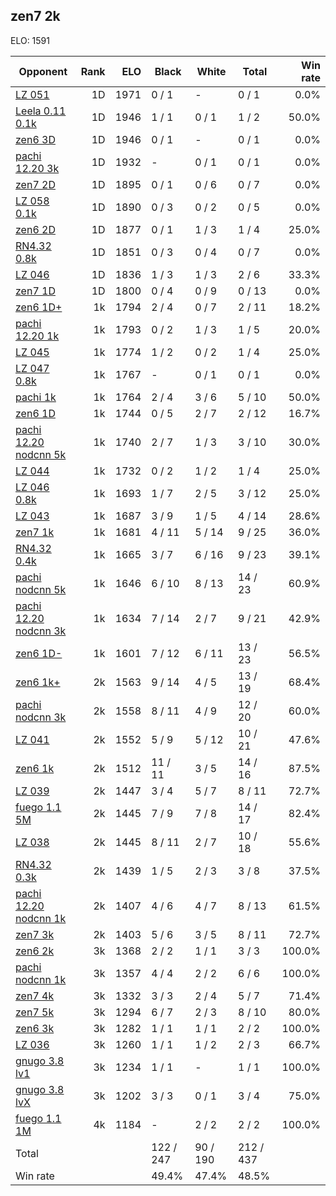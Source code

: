 ## zen7 2k ##

ELO: 1591

Opponent | Rank | ELO | Black | White | Total | Win rate
---------|-----:|----:|-------|-------|-------|-------:
[LZ 051](LZ%20051.md) | 1D | 1971 | 0 / 1 | - | 0 / 1 | 0.0%
[Leela 0.11 0.1k](Leela%200.11%200.1k.md) | 1D | 1946 | 1 / 1 | 0 / 1 | 1 / 2 | 50.0%
[zen6 3D](zen6%203D.md) | 1D | 1946 | 0 / 1 | - | 0 / 1 | 0.0%
[pachi 12.20 3k](pachi%2012.20%203k.md) | 1D | 1932 | - | 0 / 1 | 0 / 1 | 0.0%
[zen7 2D](zen7%202D.md) | 1D | 1895 | 0 / 1 | 0 / 6 | 0 / 7 | 0.0%
[LZ 058 0.1k](LZ%20058%200.1k.md) | 1D | 1890 | 0 / 3 | 0 / 2 | 0 / 5 | 0.0%
[zen6 2D](zen6%202D.md) | 1D | 1877 | 0 / 1 | 1 / 3 | 1 / 4 | 25.0%
[RN4.32 0.8k](RN4.32%200.8k.md) | 1D | 1851 | 0 / 3 | 0 / 4 | 0 / 7 | 0.0%
[LZ 046](LZ%20046.md) | 1D | 1836 | 1 / 3 | 1 / 3 | 2 / 6 | 33.3%
[zen7 1D](zen7%201D.md) | 1D | 1800 | 0 / 4 | 0 / 9 | 0 / 13 | 0.0%
[zen6 1D+](zen6%201D+.md) | 1k | 1794 | 2 / 4 | 0 / 7 | 2 / 11 | 18.2%
[pachi 12.20 1k](pachi%2012.20%201k.md) | 1k | 1793 | 0 / 2 | 1 / 3 | 1 / 5 | 20.0%
[LZ 045](LZ%20045.md) | 1k | 1774 | 1 / 2 | 0 / 2 | 1 / 4 | 25.0%
[LZ 047 0.8k](LZ%20047%200.8k.md) | 1k | 1767 | - | 0 / 1 | 0 / 1 | 0.0%
[pachi 1k](pachi%201k.md) | 1k | 1764 | 2 / 4 | 3 / 6 | 5 / 10 | 50.0%
[zen6 1D](zen6%201D.md) | 1k | 1744 | 0 / 5 | 2 / 7 | 2 / 12 | 16.7%
[pachi 12.20 nodcnn 5k](pachi%2012.20%20nodcnn%205k.md) | 1k | 1740 | 2 / 7 | 1 / 3 | 3 / 10 | 30.0%
[LZ 044](LZ%20044.md) | 1k | 1732 | 0 / 2 | 1 / 2 | 1 / 4 | 25.0%
[LZ 046 0.8k](LZ%20046%200.8k.md) | 1k | 1693 | 1 / 7 | 2 / 5 | 3 / 12 | 25.0%
[LZ 043](LZ%20043.md) | 1k | 1687 | 3 / 9 | 1 / 5 | 4 / 14 | 28.6%
[zen7 1k](zen7%201k.md) | 1k | 1681 | 4 / 11 | 5 / 14 | 9 / 25 | 36.0%
[RN4.32 0.4k](RN4.32%200.4k.md) | 1k | 1665 | 3 / 7 | 6 / 16 | 9 / 23 | 39.1%
[pachi nodcnn 5k](pachi%20nodcnn%205k.md) | 1k | 1646 | 6 / 10 | 8 / 13 | 14 / 23 | 60.9%
[pachi 12.20 nodcnn 3k](pachi%2012.20%20nodcnn%203k.md) | 1k | 1634 | 7 / 14 | 2 / 7 | 9 / 21 | 42.9%
[zen6 1D-](zen6%201D-.md) | 1k | 1601 | 7 / 12 | 6 / 11 | 13 / 23 | 56.5%
[zen6 1k+](zen6%201k+.md) | 2k | 1563 | 9 / 14 | 4 / 5 | 13 / 19 | 68.4%
[pachi nodcnn 3k](pachi%20nodcnn%203k.md) | 2k | 1558 | 8 / 11 | 4 / 9 | 12 / 20 | 60.0%
[LZ 041](LZ%20041.md) | 2k | 1552 | 5 / 9 | 5 / 12 | 10 / 21 | 47.6%
[zen6 1k](zen6%201k.md) | 2k | 1512 | 11 / 11 | 3 / 5 | 14 / 16 | 87.5%
[LZ 039](LZ%20039.md) | 2k | 1447 | 3 / 4 | 5 / 7 | 8 / 11 | 72.7%
[fuego 1.1 5M](fuego%201.1%205M.md) | 2k | 1445 | 7 / 9 | 7 / 8 | 14 / 17 | 82.4%
[LZ 038](LZ%20038.md) | 2k | 1445 | 8 / 11 | 2 / 7 | 10 / 18 | 55.6%
[RN4.32 0.3k](RN4.32%200.3k.md) | 2k | 1439 | 1 / 5 | 2 / 3 | 3 / 8 | 37.5%
[pachi 12.20 nodcnn 1k](pachi%2012.20%20nodcnn%201k.md) | 2k | 1407 | 4 / 6 | 4 / 7 | 8 / 13 | 61.5%
[zen7 3k](zen7%203k.md) | 2k | 1403 | 5 / 6 | 3 / 5 | 8 / 11 | 72.7%
[zen6 2k](zen6%202k.md) | 3k | 1368 | 2 / 2 | 1 / 1 | 3 / 3 | 100.0%
[pachi nodcnn 1k](pachi%20nodcnn%201k.md) | 3k | 1357 | 4 / 4 | 2 / 2 | 6 / 6 | 100.0%
[zen7 4k](zen7%204k.md) | 3k | 1332 | 3 / 3 | 2 / 4 | 5 / 7 | 71.4%
[zen7 5k](zen7%205k.md) | 3k | 1294 | 6 / 7 | 2 / 3 | 8 / 10 | 80.0%
[zen6 3k](zen6%203k.md) | 3k | 1282 | 1 / 1 | 1 / 1 | 2 / 2 | 100.0%
[LZ 036](LZ%20036.md) | 3k | 1260 | 1 / 1 | 1 / 2 | 2 / 3 | 66.7%
[gnugo 3.8 lv1](gnugo%203.8%20lv1.md) | 3k | 1234 | 1 / 1 | - | 1 / 1 | 100.0%
[gnugo 3.8 lvX](gnugo%203.8%20lvX.md) | 3k | 1202 | 3 / 3 | 0 / 1 | 3 / 4 | 75.0%
[fuego 1.1 1M](fuego%201.1%201M.md) | 4k | 1184 | - | 2 / 2 | 2 / 2 | 100.0%
Total | | | 122 / 247 | 90 / 190 | 212 / 437 | 
Win rate| | | 49.4% | 47.4% | 48.5% | 
